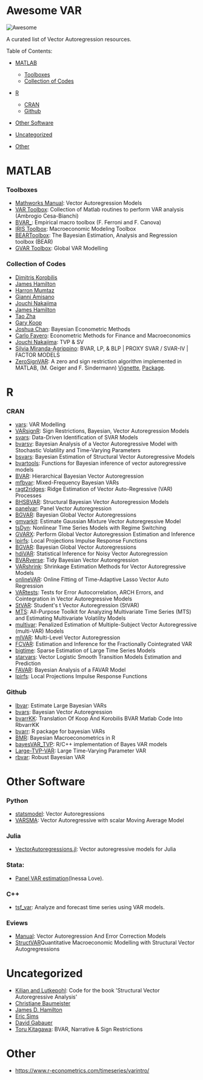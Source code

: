 # Awesome VAR

![Awesome](https://cdn.rawgit.com/sindresorhus/awesome/d7305f38d29fed78fa85652e3a63e154dd8e8829/media/badge.svg)

A curated list of Vector Autoregression resources.

Table of Contents:

-   [MATLAB](#matlab)

    -   [Toolboxes](#toolboxes)
    -   [Collection of Codes](#collection-of-codes)

-   [R](#r)

    -   [CRAN](#cran)
    -   [Github](#github)

-   [Other Software](#other-software)

-   [Uncategorized](#uncategorized)

-   [Other](#other)

# MATLAB

### Toolboxes

-   [Mathworks Manual](https://uk.mathworks.com/help/econ/vector-autoregression-models.html): Vector Autoregression Models
-   [VAR Toolbox](https://github.com/ambropo/VAR-Toolbox): Collection of Matlab routines to perform VAR analysis (Ambrogio Cesa-Bianchi)
-   [BVAR\_](https://github.com/naffe15/BVAR_.git): Empirical macro toolbox (F. Ferroni and F. Canova)
-   [IRIS Toolbox](https://iris.igpmn.org/): Macroeconomic Modeling Toolbox
-   [BEARToolbox](https://www.ecb.europa.eu/pub/research/working-papers/html/bear-toolbox.en.html): The Bayesian Estimation, Analysis and Regression toolbox (BEAR)
-   [GVAR Toolbox](https://sites.google.com/site/gvarmodelling/gvar-toolbox): Global VAR Modelling

### Collection of Codes

-   [Dimitris Korobilis](https://sites.google.com/site/dimitriskorobilis/matlab) 
-   [James Hamilton](https://econweb.ucsd.edu/~jhamilto/software.htm)
-   [Harron Mumtaz](https://sites.google.com/site/hmumtaz77/code?authuser=0)
-   [Gianni Amisano](https://sites.google.com/site/gianniamisanowebsite/code) 
-   [Jouchi Nakajima](https://sites.google.com/site/jnakajimaweb/tvpvar)  
-   [James Hamilton](http://econweb.ucsd.edu/~jhamilto/software.htm#BH)  
-   [Tao Zha](http://www.tzha.net/code)
-   [Gary Koop](http://personal.strath.ac.uk/gary.koop/bayes_matlab_code_by_koop_and_korobilis.html) 
-   [Joshua Chan](https://joshuachan.org/code.html): Bayesian Econometric Methods
-   [Carlo Favero](http://didattica.unibocconi.eu/myigier/doc.php?idDoc=6312&IdUte=48917&idr=1754&Tipo=m&lingua=eng): Econometric Methods for Finance and Macroeconomics
-   [Jouchi Nakajima](https://sites.google.com/site/jnakajimaweb/program): TVP & SV
-   [Silvia Miranda-Agrippino](http://silviamirandaagrippino.com/code-data): BVAR, LP, & BLP \| PROXY SVAR / SVAR-IV \| FACTOR MODELS
-   [ZeroSignVAR](https://www.liechtenstein-institut.li/personen/dr-martin-geiger): A zero and sign restriction algorithm implemented in MATLAB, (M. Geiger and F. Sindermann) [Vignette](https://eeecon.uibk.ac.at/~breitenlechner/data/Vignette.pdf), [Package](https://eeecon.uibk.ac.at/~breitenlechner/data/ZeroSignVAR.zip).

# R

### CRAN

-   [vars](https://cran.r-project.org/web/packages/vars/index.html): VAR Modelling
-   [VARsignR](https://cran.r-project.org/web/packages/VARsignR/index.html): Sign Restrictions, Bayesian, Vector Autoregression Models
-   [svars](https://cran.r-project.org/web/packages/svars/index.html): Data-Driven Identification of SVAR Models
-   [bvarsv](https://cran.r-project.org/web/packages/bvarsv/index.html): Bayesian Analysis of a Vector Autoregressive Model with Stochastic Volatility and Time-Varying Parameters
-   [bsvars](https://github.com/donotdespair/bsvars): Bayesian Estimation of Structural Vector Autoregressive Models
-   [bvartools](https://github.com/franzmohr/bvartools): Functions for Bayesian inference of vector autoregressive models
-   [BVAR](https://github.com/nk027/bvar): Hierarchical Bayesian Vector Autoregression
-   [mfbvar](https://github.com/ankargren/mfbvar): Mixed-Frequency Bayesian VARs
-   [ragt2ridges](https://github.com/wvanwie/ragt2ridges): Ridge Estimation of Vector Auto-Regressive (VAR) Processes
-   [BHSBVAR](https://cran.r-project.org/web/packages/BHSBVAR/index.html): Structural Bayesian Vector Autoregression Models
-   [panelvar](https://cran.r-project.org/web/packages/panelvar/index.html): Panel Vector Autoregression
-   [BGVAR](https://cran.r-project.org/web/packages/BGVAR/): Bayesian Global Vector Autoregressions
-   [gmvarkit](https://cran.r-project.org/web/packages/gmvarkit/index.html): Estimate Gaussian Mixture Vector Autoregressive Model
-   [tsDyn](http://github.com/MatthieuStigler/tsDyn/wiki): Nonlinear Time Series Models with Regime Switching
-   [GVARX](https://cran.r-project.org/web/packages/GVARX/index.html): Perform Global Vector Autoregression Estimation and Inference
-   [lpirfs](https://github.com/adaemmerp/lpirfs/): Local Projections Impulse Response Functions
-   [BGVAR](https://cran.r-project.org/web/packages/BGVAR/index.html): Bayesian Global Vector Autoregressions
-   [hdiVAR](https://cran.r-project.org/web/packages/hdiVAR/index.html): Statistical Inference for Noisy Vector Autoregression
-   [BVARverse](https://github.com/nk027/BVARverse): Tidy Bayesian Vector Autoregression
-   [VARshrink](https://github.com/namgillee/VARshrink/): Shrinkage Estimation Methods for Vector Autoregressive Models
-   [onlineVAR](https://cran.r-project.org/web/packages/onlineVAR/index.html): Online Fitting of Time-Adaptive Lasso Vector Auto Regression
-   [VARtests](https://cran.r-project.org/web/packages/VARtests/index.html): Tests for Error Autocorrelation, ARCH Errors, and Cointegration in Vector Autoregressive Models
-   [StVAR](https://cran.r-project.org/web/packages/StVAR/index.html): Student's t Vector Autoregression (StVAR)
-   [MTS](https://cran.r-project.org/web/packages/MTS/index.html): All-Purpose Toolkit for Analyzing Multivariate Time Series (MTS) and Estimating Multivariate Volatility Models
-   [multivar](https://cran.rstudio.com/web/packages/multivar/index.html): Penalized Estimation of Multiple-Subject Vector Autoregressive (multi-VAR) Models
-   [mlVAR](https://cran.r-project.org/web/packages/mlVAR/index.html): Multi-Level Vector Autoregression
-   [FCVAR](https://cran.r-project.org/web/packages/FCVAR/index.html): Estimation and Inference for the Fractionally Cointegrated VAR
-   [bigtime](https://cran.r-project.org/web/packages/bigtime/index.html): Sparse Estimation of Large Time Series Models 
-   [starvars](https://cran.r-project.org/web/packages/starvars/index.html): Vector Logistic Smooth Transition Models Estimation and Prediction
-   [FAVAR](https://cran.r-project.org/web/packages/FAVAR/index.html): Bayesian Analysis of a FAVAR Model
-   [lpirfs](https://cran.r-project.org/web/packages/lpirfs/index.html): Local Projections Impulse Response Functions


### Github

-   [lbvar](https://github.com/gabrielrvsc/lbvar): Estimate Large Bayesian VARs
-   [bvars](https://github.com/joergrieger/bvars): Bayesian Vector Autoregression
-   [bvarrKK](https://github.com/bdemeshev/bvarrKK): Translation Of Koop And Korobilis BVAR Matlab Code Into RbvarrKK
-   [bvarr](https://github.com/bdemeshev/bvarr): R package for bayesian VARs
-   [BMR](https://github.com/kthohr/BMR): Bayesian Macroeconometrics in R
-   [bayesVAR_TVP](https://github.com/GediminasB/bayesVAR_TVP): R/C++ implementation of Bayes VAR models
-   [Large-TVP-VAR](https://github.com/Reckziegel/Large-TVP-VAR): Large Time-Varying Parameter VAR
-   [rbvar](https://github.com/jetroant/rbsvar): Robust Bayesian VAR

# Other Software

### Python

-   [statsmodel](https://www.statsmodels.org/dev/vector_ar.html): Vector Autoregressions
-   [VARSMA](https://github.com/dnguyend/VARsMA): Vector Autoregressive with scalar Moving Average Model

### Julia

-   [VectorAutoregressions.jl](https://github.com/lucabrugnolini/VectorAutoregressions.jl): Vector autoregressive models for Julia

### Stata:

-   [Panel VAR estimation](https://sites.google.com/a/hawaii.edu/inessalove/home/pvar)(Inessa Love).

### C++

-   [tsf_var](https://github.com/fylux/tsf_var): Analyze and forecast time series using VAR models.

### Eviews

-   [Manual](http://www.eviews.com/help/helpintro.html#page/content%2FVAR-Vector_Autoregression_and_Error_Correction_Model.html%23): Vector Autoregression And Error Correction Models
-   [StructVAR](http://www.eviews.com/StructVAR/structvar.html)Quantitative Macroeconomic Modelling with Structural Vector Autogregressions

# Uncategorized

-   [Kilian and Lutkepohl](http://www-personal.umich.edu/~lkilian/book.html): Code for the book 'Structural Vector Autoregressive Analysis'
-   [Christiane Baumeister](https://sites.google.com/site/cjsbaumeister/)
-   [James D. Hamilton](https://econweb.ucsd.edu/~jhamilton/)
-   [Eric Sims](http://sims.princeton.edu/yftp/VARtools/R/)
-   [David Gabauer](https://sites.google.com/view/davidgabauer/use-rpython?authuser=0)
-   [Toru Kitagawa](http://www.homepages.ucl.ac.uk/~uctptk0/Research/research.htm): BVAR, Narrative & Sign Restrictions

# Other

-   <https://www.r-econometrics.com/timeseries/varintro/>
